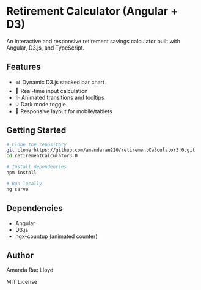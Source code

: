 
# Retirement Calculator (Angular + D3)

An interactive and responsive retirement savings calculator built with Angular, D3.js, and TypeScript.

## Features

- 📊 Dynamic D3.js stacked bar chart
- 🎯 Real-time input calculation
- ✨ Animated transitions and tooltips
- 💡 Dark mode toggle
- 📱 Responsive layout for mobile/tablets

## Getting Started

```bash
# Clone the repository
git clone https://github.com/amandarae220/retirementCalculator3.0.git
cd retirementCalculator3.0

# Install dependencies
npm install

# Run locally
ng serve
```

## Dependencies

- Angular
- D3.js
- ngx-countup (animated counter)

## Author

Amanda Rae Lloyd

MIT License
